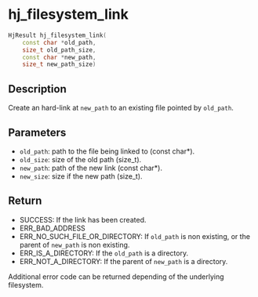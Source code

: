 # hj_filesystem_link

```c++
HjResult hj_filesystem_link(
    const char *old_path,
    size_t old_path_size,
    const char *new_path,
    size_t new_path_size)
```

## Description

Create an hard-link at `new_path` to an existing file pointed by `old_path`.

## Parameters

- `old_path`: path to the file being linked to (const char*).
- `old_size`: size of the old path (size_t).
- `new_path`: path of the new link (const char*).
- `new_size`: size if the new path (size_t).

## Return

- SUCCESS: If the link has been created.
- ERR_BAD_ADDRESS
- ERR_NO_SUCH_FILE_OR_DIRECTORY: If `old_path` is non existing, or the parent of `new_path` is non existing.
- ERR_IS_A_DIRECTORY: If the `old_path` is a directory.
- ERR_NOT_A_DIRECTORY: If the parent of `new_path` is a directory.

Additional error code can be returned depending of the underlying filesystem.
